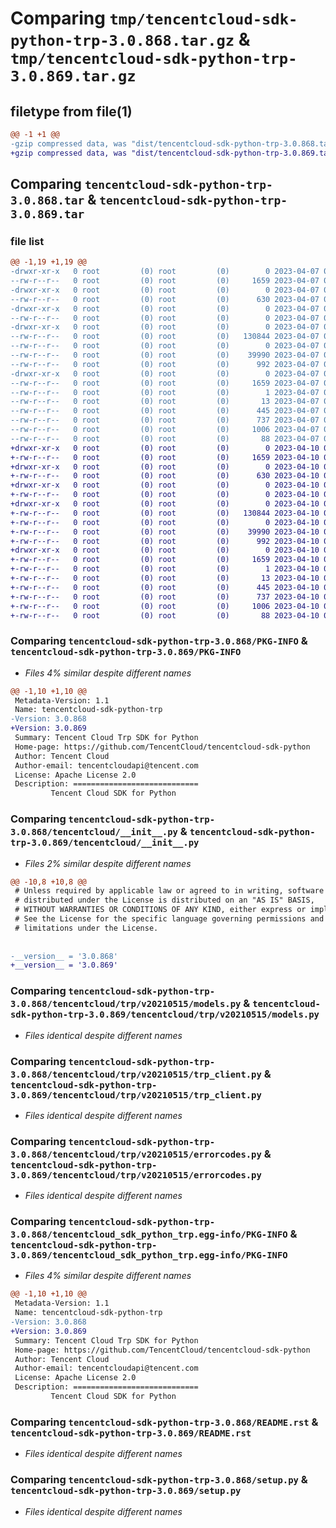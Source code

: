 # Comparing `tmp/tencentcloud-sdk-python-trp-3.0.868.tar.gz` & `tmp/tencentcloud-sdk-python-trp-3.0.869.tar.gz`

## filetype from file(1)

```diff
@@ -1 +1 @@
-gzip compressed data, was "dist/tencentcloud-sdk-python-trp-3.0.868.tar", last modified: Fri Apr  7 01:03:52 2023, max compression
+gzip compressed data, was "dist/tencentcloud-sdk-python-trp-3.0.869.tar", last modified: Mon Apr 10 03:17:16 2023, max compression
```

## Comparing `tencentcloud-sdk-python-trp-3.0.868.tar` & `tencentcloud-sdk-python-trp-3.0.869.tar`

### file list

```diff
@@ -1,19 +1,19 @@
-drwxr-xr-x   0 root         (0) root         (0)        0 2023-04-07 01:03:52.000000 tencentcloud-sdk-python-trp-3.0.868/
--rw-r--r--   0 root         (0) root         (0)     1659 2023-04-07 01:03:52.000000 tencentcloud-sdk-python-trp-3.0.868/PKG-INFO
-drwxr-xr-x   0 root         (0) root         (0)        0 2023-04-07 01:03:52.000000 tencentcloud-sdk-python-trp-3.0.868/tencentcloud/
--rw-r--r--   0 root         (0) root         (0)      630 2023-04-07 01:03:52.000000 tencentcloud-sdk-python-trp-3.0.868/tencentcloud/__init__.py
-drwxr-xr-x   0 root         (0) root         (0)        0 2023-04-07 01:03:52.000000 tencentcloud-sdk-python-trp-3.0.868/tencentcloud/trp/
--rw-r--r--   0 root         (0) root         (0)        0 2023-04-07 01:03:52.000000 tencentcloud-sdk-python-trp-3.0.868/tencentcloud/trp/__init__.py
-drwxr-xr-x   0 root         (0) root         (0)        0 2023-04-07 01:03:52.000000 tencentcloud-sdk-python-trp-3.0.868/tencentcloud/trp/v20210515/
--rw-r--r--   0 root         (0) root         (0)   130844 2023-04-07 01:03:52.000000 tencentcloud-sdk-python-trp-3.0.868/tencentcloud/trp/v20210515/models.py
--rw-r--r--   0 root         (0) root         (0)        0 2023-04-07 01:03:52.000000 tencentcloud-sdk-python-trp-3.0.868/tencentcloud/trp/v20210515/__init__.py
--rw-r--r--   0 root         (0) root         (0)    39990 2023-04-07 01:03:52.000000 tencentcloud-sdk-python-trp-3.0.868/tencentcloud/trp/v20210515/trp_client.py
--rw-r--r--   0 root         (0) root         (0)      992 2023-04-07 01:03:52.000000 tencentcloud-sdk-python-trp-3.0.868/tencentcloud/trp/v20210515/errorcodes.py
-drwxr-xr-x   0 root         (0) root         (0)        0 2023-04-07 01:03:52.000000 tencentcloud-sdk-python-trp-3.0.868/tencentcloud_sdk_python_trp.egg-info/
--rw-r--r--   0 root         (0) root         (0)     1659 2023-04-07 01:03:52.000000 tencentcloud-sdk-python-trp-3.0.868/tencentcloud_sdk_python_trp.egg-info/PKG-INFO
--rw-r--r--   0 root         (0) root         (0)        1 2023-04-07 01:03:52.000000 tencentcloud-sdk-python-trp-3.0.868/tencentcloud_sdk_python_trp.egg-info/dependency_links.txt
--rw-r--r--   0 root         (0) root         (0)       13 2023-04-07 01:03:52.000000 tencentcloud-sdk-python-trp-3.0.868/tencentcloud_sdk_python_trp.egg-info/top_level.txt
--rw-r--r--   0 root         (0) root         (0)      445 2023-04-07 01:03:52.000000 tencentcloud-sdk-python-trp-3.0.868/tencentcloud_sdk_python_trp.egg-info/SOURCES.txt
--rw-r--r--   0 root         (0) root         (0)      737 2023-04-07 01:03:52.000000 tencentcloud-sdk-python-trp-3.0.868/README.rst
--rw-r--r--   0 root         (0) root         (0)     1006 2023-04-07 01:03:52.000000 tencentcloud-sdk-python-trp-3.0.868/setup.py
--rw-r--r--   0 root         (0) root         (0)       88 2023-04-07 01:03:52.000000 tencentcloud-sdk-python-trp-3.0.868/setup.cfg
+drwxr-xr-x   0 root         (0) root         (0)        0 2023-04-10 03:17:16.000000 tencentcloud-sdk-python-trp-3.0.869/
+-rw-r--r--   0 root         (0) root         (0)     1659 2023-04-10 03:17:16.000000 tencentcloud-sdk-python-trp-3.0.869/PKG-INFO
+drwxr-xr-x   0 root         (0) root         (0)        0 2023-04-10 03:17:16.000000 tencentcloud-sdk-python-trp-3.0.869/tencentcloud/
+-rw-r--r--   0 root         (0) root         (0)      630 2023-04-10 03:17:16.000000 tencentcloud-sdk-python-trp-3.0.869/tencentcloud/__init__.py
+drwxr-xr-x   0 root         (0) root         (0)        0 2023-04-10 03:17:16.000000 tencentcloud-sdk-python-trp-3.0.869/tencentcloud/trp/
+-rw-r--r--   0 root         (0) root         (0)        0 2023-04-10 03:17:16.000000 tencentcloud-sdk-python-trp-3.0.869/tencentcloud/trp/__init__.py
+drwxr-xr-x   0 root         (0) root         (0)        0 2023-04-10 03:17:16.000000 tencentcloud-sdk-python-trp-3.0.869/tencentcloud/trp/v20210515/
+-rw-r--r--   0 root         (0) root         (0)   130844 2023-04-10 03:17:16.000000 tencentcloud-sdk-python-trp-3.0.869/tencentcloud/trp/v20210515/models.py
+-rw-r--r--   0 root         (0) root         (0)        0 2023-04-10 03:17:16.000000 tencentcloud-sdk-python-trp-3.0.869/tencentcloud/trp/v20210515/__init__.py
+-rw-r--r--   0 root         (0) root         (0)    39990 2023-04-10 03:17:16.000000 tencentcloud-sdk-python-trp-3.0.869/tencentcloud/trp/v20210515/trp_client.py
+-rw-r--r--   0 root         (0) root         (0)      992 2023-04-10 03:17:16.000000 tencentcloud-sdk-python-trp-3.0.869/tencentcloud/trp/v20210515/errorcodes.py
+drwxr-xr-x   0 root         (0) root         (0)        0 2023-04-10 03:17:16.000000 tencentcloud-sdk-python-trp-3.0.869/tencentcloud_sdk_python_trp.egg-info/
+-rw-r--r--   0 root         (0) root         (0)     1659 2023-04-10 03:17:16.000000 tencentcloud-sdk-python-trp-3.0.869/tencentcloud_sdk_python_trp.egg-info/PKG-INFO
+-rw-r--r--   0 root         (0) root         (0)        1 2023-04-10 03:17:16.000000 tencentcloud-sdk-python-trp-3.0.869/tencentcloud_sdk_python_trp.egg-info/dependency_links.txt
+-rw-r--r--   0 root         (0) root         (0)       13 2023-04-10 03:17:16.000000 tencentcloud-sdk-python-trp-3.0.869/tencentcloud_sdk_python_trp.egg-info/top_level.txt
+-rw-r--r--   0 root         (0) root         (0)      445 2023-04-10 03:17:16.000000 tencentcloud-sdk-python-trp-3.0.869/tencentcloud_sdk_python_trp.egg-info/SOURCES.txt
+-rw-r--r--   0 root         (0) root         (0)      737 2023-04-10 03:17:16.000000 tencentcloud-sdk-python-trp-3.0.869/README.rst
+-rw-r--r--   0 root         (0) root         (0)     1006 2023-04-10 03:17:16.000000 tencentcloud-sdk-python-trp-3.0.869/setup.py
+-rw-r--r--   0 root         (0) root         (0)       88 2023-04-10 03:17:16.000000 tencentcloud-sdk-python-trp-3.0.869/setup.cfg
```

### Comparing `tencentcloud-sdk-python-trp-3.0.868/PKG-INFO` & `tencentcloud-sdk-python-trp-3.0.869/PKG-INFO`

 * *Files 4% similar despite different names*

```diff
@@ -1,10 +1,10 @@
 Metadata-Version: 1.1
 Name: tencentcloud-sdk-python-trp
-Version: 3.0.868
+Version: 3.0.869
 Summary: Tencent Cloud Trp SDK for Python
 Home-page: https://github.com/TencentCloud/tencentcloud-sdk-python
 Author: Tencent Cloud
 Author-email: tencentcloudapi@tencent.com
 License: Apache License 2.0
 Description: ============================
         Tencent Cloud SDK for Python
```

### Comparing `tencentcloud-sdk-python-trp-3.0.868/tencentcloud/__init__.py` & `tencentcloud-sdk-python-trp-3.0.869/tencentcloud/__init__.py`

 * *Files 2% similar despite different names*

```diff
@@ -10,8 +10,8 @@
 # Unless required by applicable law or agreed to in writing, software
 # distributed under the License is distributed on an "AS IS" BASIS,
 # WITHOUT WARRANTIES OR CONDITIONS OF ANY KIND, either express or implied.
 # See the License for the specific language governing permissions and
 # limitations under the License.
 
 
-__version__ = '3.0.868'
+__version__ = '3.0.869'
```

### Comparing `tencentcloud-sdk-python-trp-3.0.868/tencentcloud/trp/v20210515/models.py` & `tencentcloud-sdk-python-trp-3.0.869/tencentcloud/trp/v20210515/models.py`

 * *Files identical despite different names*

### Comparing `tencentcloud-sdk-python-trp-3.0.868/tencentcloud/trp/v20210515/trp_client.py` & `tencentcloud-sdk-python-trp-3.0.869/tencentcloud/trp/v20210515/trp_client.py`

 * *Files identical despite different names*

### Comparing `tencentcloud-sdk-python-trp-3.0.868/tencentcloud/trp/v20210515/errorcodes.py` & `tencentcloud-sdk-python-trp-3.0.869/tencentcloud/trp/v20210515/errorcodes.py`

 * *Files identical despite different names*

### Comparing `tencentcloud-sdk-python-trp-3.0.868/tencentcloud_sdk_python_trp.egg-info/PKG-INFO` & `tencentcloud-sdk-python-trp-3.0.869/tencentcloud_sdk_python_trp.egg-info/PKG-INFO`

 * *Files 4% similar despite different names*

```diff
@@ -1,10 +1,10 @@
 Metadata-Version: 1.1
 Name: tencentcloud-sdk-python-trp
-Version: 3.0.868
+Version: 3.0.869
 Summary: Tencent Cloud Trp SDK for Python
 Home-page: https://github.com/TencentCloud/tencentcloud-sdk-python
 Author: Tencent Cloud
 Author-email: tencentcloudapi@tencent.com
 License: Apache License 2.0
 Description: ============================
         Tencent Cloud SDK for Python
```

### Comparing `tencentcloud-sdk-python-trp-3.0.868/README.rst` & `tencentcloud-sdk-python-trp-3.0.869/README.rst`

 * *Files identical despite different names*

### Comparing `tencentcloud-sdk-python-trp-3.0.868/setup.py` & `tencentcloud-sdk-python-trp-3.0.869/setup.py`

 * *Files identical despite different names*

